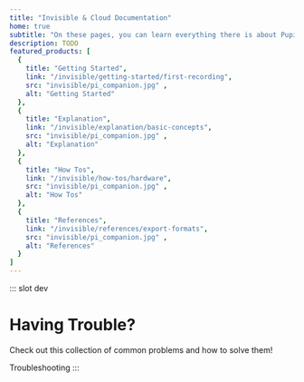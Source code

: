 ```yaml
---
title: "Invisible & Cloud Documentation"
home: true
subtitle: "On these pages, you can learn everything there is about Pupil Invisible and Pupil Cloud."
description: TODO
featured_products: [
  {
    title: "Getting Started",
    link: "/invisible/getting-started/first-recording",
    src: "invisible/pi_companion.jpg" ,
    alt: "Getting Started"
  },
  {
    title: "Explanation",
    link: "/invisible/explanation/basic-concepts",
    src: "invisible/pi_companion.jpg" ,
    alt: "Explanation"
  },
  {
    title: "How Tos",
    link: "/invisible/how-tos/hardware",
    src: "invisible/pi_companion.jpg" ,
    alt: "How Tos"
  },
  {
    title: "References",
    link: "/invisible/references/export-formats",
    src: "invisible/pi_companion.jpg" ,
    alt: "References"
  }
]
---
```


::: slot dev
# Having Trouble?

Check out this collection of common problems and how to solve them!

<v-btn round dark to="/invisible/getting-started/first-recording" class="bg-link-blue ml-0"> Troubleshooting </v-btn>
:::

